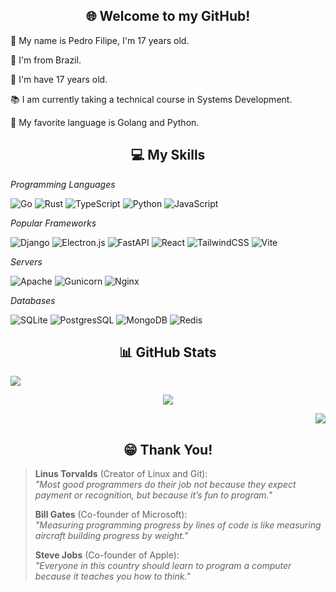 

<div align="center">
  
  ## 🌐 Welcome to my GitHub!
  
  <div align="left">

  🧒 My name is Pedro Filipe, I'm 17 years old.
    
  📍 I'm from Brazil.
  
  🧒 I'm have 17 years old.
    
  📚 I am currently taking a technical course in Systems Development.
    
  🌟 My favorite language is Golang and Python.
    
  </div>
</div>

<div align="center">

  ## 💻 My Skills
  
  <div align="left">
    
  *Programming Languages*
    
  ![Go](https://img.shields.io/badge/go-%2300ADD8.svg?style=for-the-badge&logo=go&logoColor=white)
  ![Rust](https://img.shields.io/badge/rust-%238B4513.svg?style=for-the-badge&logo=rust&logoColor=white)
  ![TypeScript](https://img.shields.io/badge/typescript-%23007ACC.svg?style=for-the-badge&logo=typescript&logoColor=white)
  ![Python](https://img.shields.io/badge/python-3670A0?style=for-the-badge&logo=python&logoColor=ffdd54)
  ![JavaScript](https://img.shields.io/badge/javascript-%23323330.svg?style=for-the-badge&logo=javascript&logoColor=%23F7DF1E)
  
  </div>
  
  <div align="left">
    
  *Popular Frameworks*
    
  ![Django](https://img.shields.io/badge/django-%23092E20.svg?style=for-the-badge&logo=django&logoColor=white)
  ![Electron.js](https://img.shields.io/badge/Electron-191970?style=for-the-badge&logo=Electron&logoColor=white)
  ![FastAPI](https://img.shields.io/badge/FastAPI-005571?style=for-the-badge&logo=fastapi) 
  ![React](https://img.shields.io/badge/react-%2320232a.svg?style=for-the-badge&logo=react&logoColor=%2361DAFB)
  ![TailwindCSS](https://img.shields.io/badge/tailwindcss-%2338B2AC.svg?style=for-the-badge&logo=tailwind-css&logoColor=white)
  ![Vite](https://img.shields.io/badge/vite-%23646CFF.svg?style=for-the-badge&logo=vite&logoColor=white)

  </div>

  <div align="left">

  *Servers*
  
  ![Apache](https://img.shields.io/badge/apache-%23D42029.svg?style=for-the-badge&logo=apache&logoColor=white)
  ![Gunicorn](https://img.shields.io/badge/gunicorn-%298729.svg?style=for-the-badge&logo=gunicorn&logoColor=white)
  ![Nginx](https://img.shields.io/badge/nginx-%23009639.svg?style=for-the-badge&logo=nginx&logoColor=white)

  </div>

  <div align="left">

  *Databases*
  
  ![SQLite](https://img.shields.io/badge/sqlite-%2307405e.svg?style=for-the-badge&logo=sqlite&logoColor=white)
  ![PostgresSQL](https://img.shields.io/badge/postgres-%23316192.svg?style=for-the-badge&logo=postgresql&logoColor=white)
  ![MongoDB](https://img.shields.io/badge/mongodb-%23009639.svg?style=for-the-badge&logo=mongodb&logoColor=white)
  ![Redis](https://img.shields.io/badge/redis-%23D42029.svg?style=for-the-badge&logo=redis&logoColor=white)

  </div>
</div>

<div align="center">

  ## 📊 GitHub Stats
  
</div>

<div align="left">

  ![](https://github-readme-stats.vercel.app/api?username=pedroborgesdev&theme=dark&hide_border=false&include_all_commits=false&count_private=false) <br/>

</div>

<div align="center">

  ![](https://github-readme-streak-stats.herokuapp.com/?user=pedroborgesdev&theme=dark&hide_border=false) <br/>

</div>

<div align="right">

  ![](https://github-readme-stats.vercel.app/api/top-langs/?username=pedroborgesdev&theme=dark&hide_border=false&include_all_commits=false&count_private=false&layout=compact) <br/>

</div>

<div align="center">

  ## 😁 Thank You!

  <div align="left">

  > **Linus Torvalds** (Creator of Linux and Git):  
  > *"Most good programmers do their job not because they expect payment or recognition, but because it’s fun to program."* <br/>
  >  
  > **Bill Gates** (Co-founder of Microsoft):  
  > *"Measuring programming progress by lines of code is like measuring aircraft building progress by weight."* <br/>
  >  
  > **Steve Jobs** (Co-founder of Apple):  
  > *"Everyone in this country should learn to program a computer because it teaches you how to think."* <br/>

  </div>
</div>

